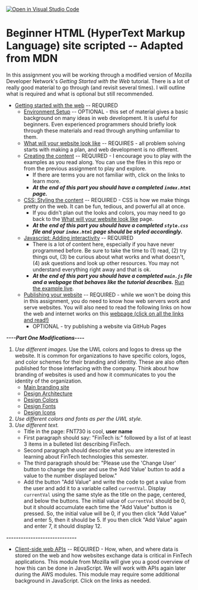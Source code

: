 [![Open in Visual Studio Code](https://classroom.github.com/assets/open-in-vscode-2e0aaae1b6195c2367325f4f02e2d04e9abb55f0b24a779b69b11b9e10269abc.svg)](https://classroom.github.com/online_ide?assignment_repo_id=18255162&assignment_repo_type=AssignmentRepo)
# Beginner HTML (HyperText Markup Language) site scripted -- Adapted from MDN

In this assignment you will be working through a modified version of Mozilla Developer Network's *Getting Started with the Web* tutorial. There is a lot of really good material to go through (and revisit several times). I will outline what is required and what is optional but still recommended.

* [Getting started with the web](https://developer.mozilla.org/en-US/docs/Learn/Getting_started_with_the_web) -- REQUIRED
  * [Environment Setup](https://developer.mozilla.org/en-US/docs/Learn_web_development/Getting_started/Environment_setup) -- OPTIONAL - this set of material gives a basic background on many ideas in web development. It is useful for beginners. Even experienced programmers should briefly look through these materials and read through anything unfamiliar to them.
  * [What will your website look like](https://developer.mozilla.org/en-US/docs/Learn/Getting_started_with_the_web/What_will_your_website_look_like) -- REQUIRES - all problem solving starts with making a plan, and web development is no different.
  * [Creating the content](https://developer.mozilla.org/en-US/docs/Learn_web_development/Getting_started/Your_first_website/Creating_the_content) -- REQUIRED - I encourage you to play with the examples as you read along. You can use the files in this repo or from the previous assignment to play and explore.
    * If there are terms you are not familiar with, click on the links to learn more.
    * ***At the end of this part you should have a completed `index.html` page.***
  * [CSS: Styling the content](https://developer.mozilla.org/en-US/docs/Learn_web_development/Getting_started/Your_first_website/Styling_the_content) -- REQUIRED - CSS is how we make things pretty on the web. It can be fun, tedious, and powerful all at once.
    * If you didn't plan out the looks and colors, you may need to go back to the [What will your website look like](https://developer.mozilla.org/en-US/docs/Learn/Getting_started_with_the_web/What_will_your_website_look_like) page.
    * ***At the end of this part you should have a completed `style.css` file and your `index.html` page should be styled accordingly.***
  * [Javascript: Adding interactivity](https://developer.mozilla.org/en-US/docs/Learn_web_development/Getting_started/Your_first_website/Adding_interactivity) -- REQUIRED
    * There is a lot of content here, especially if you have never programmed before. Be sure to take the time to (1) read, (2) try things out, (3) be curious about what works and what doesn't, (4) ask questions and look up other resources. You may not understand everything right away and that is ok.
    * ***At the end of this part you should have a completed `main.js` file and a webpage that behaves like the tutorial describes.***
      [Run the example live](https://mdn.github.io/beginner-html-site-scripted/).
  * [Publishing your website](https://developer.mozilla.org/en-US/docs/Learn_web_development/Getting_started/Your_first_website/Publishing_your_website) -- REQUIRED - while we won't be doing this in this assignment, you do need to know how web servers work and serve websites. You will also need to read the following links on how the web and internet works on this [webpage (click on all the links and read!)](https://developer.mozilla.org/en-US/docs/Learn/Common_questions/Web_mechanics)
    * OPTIONAL - try publishing a website via GitHub Pages
      
***----Part One Modifications----***
1. *Use different images.* Use the UWL colors and logos to dress up the website. It is common for organizations to have specific colors, logos, and color schemes for their branding and identity. These are also often published for those interfacing with the company. Think about how branding of websites is used and how it communicates to you the identity of the organization.
    * [Main branding site](https://www.uwlax.edu/brand/)
    * [Design Architecture](https://www.uwlax.edu/brand/guides/design/architecture/)
    * [Design Colors](https://www.uwlax.edu/brand/guides/design/colors/)
    * [Design Fonts](https://www.uwlax.edu/brand/guides/design/fonts/)
    * [Design Icons](https://www.uwlax.edu/brand/guides/design/icons/)
2. *Use different colors and fonts as per the UWL style.*
3. *Use different text.*
    * Title in the page: FNT730 is cool, **user name**
    * First paragraph should say: "FinTech is:" followed by a list of at least 3 items in a bulleted list describing FinTech.
    * Second paragraph should describe what you are interested in learning about FinTech technologies this semester.
    * The third paragraph should be: "Please use the 'Change User' button to change the user and use the 'Add Value' button to add a value to the number displayed below."
    * Add the button "Add Value" and write the code to get a value from the user and add it to a variable called `currentVal`. Display `currentVal` using the same style as the title on the page, centered, and below the buttons. The initial value of `currentVal` should be 0, but it should accumulate each time the "Add Value" button is pressed. So, the initial value will be 0, if you then click "Add Value" and enter 5, then it should be 5. If you then click "Add Value" again and enter 7, it should display 12.  

***-----------------------------***


* [Client-side web APIs](https://developer.mozilla.org/en-US/docs/Learn_web_development/Extensions/Client-side_APIs) -- REQUIRED - How, when, and where data is stored on the web and how websites exchange data is critical in FinTech applications. This module from Mozilla will give you a good overview of how this can be done in JavaScript. We will work with APIs again later during the AWS modules. This module may require some additional background in JavaScript. Click on the links as needed.
